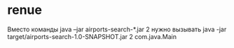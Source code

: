 # renue
Вместо команды 
java –jar airports-search-*.jar 2 
нужно вызывать 
java -jar target/airports-search-1.0-SNAPSHOT.jar 2 com.java.Main

